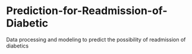 # Prediction-for-Readmission-of-Diabetic
Data processing and modeling to predict the possibility of readmission of diabetics
